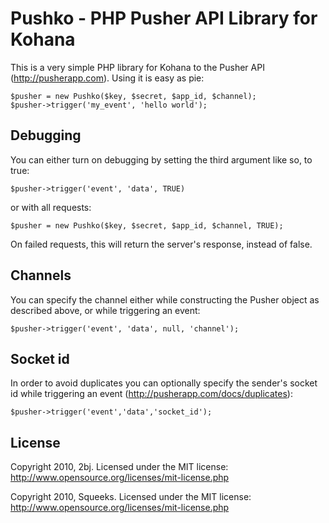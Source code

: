Pushko - PHP Pusher API Library for Kohana
==================

This is a very simple PHP library for Kohana to the Pusher API (http://pusherapp.com).
Using it is easy as pie:

    $pusher = new Pushko($key, $secret, $app_id, $channel);
    $pusher->trigger('my_event', 'hello world');

Debugging
---------
You can either turn on debugging by setting the third argument like so, to true:

    $pusher->trigger('event', 'data', TRUE)

or with all requests:

    $pusher = new Pushko($key, $secret, $app_id, $channel, TRUE);

On failed requests, this will return the server's response, instead of false.

Channels
---------
You can specify the channel either while constructing the Pusher object as described above, or while triggering an event:

    $pusher->trigger('event', 'data', null, 'channel');

Socket id
---------
In order to avoid duplicates you can optionally specify the sender's socket id while triggering an event (http://pusherapp.com/docs/duplicates):

    $pusher->trigger('event','data','socket_id');

License
-------
Copyright 2010, 2bj. Licensed under the MIT license: http://www.opensource.org/licenses/mit-license.php

Copyright 2010, Squeeks. Licensed under the MIT license: http://www.opensource.org/licenses/mit-license.php